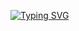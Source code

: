 [![Typing SVG](https://readme-typing-svg.herokuapp.com?color=3CF7B7&lines=Hello+There!+I'm+Gaurav+Bora)](https://git.io/typing-svg)
